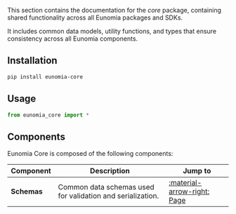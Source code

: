 This section contains the documentation for the _core_ package, containing shared functionality across all Eunomia packages and SDKs.

It includes common data models, utility functions, and types that ensure consistency across all Eunomia components.

## Installation

```bash
pip install eunomia-core
```

## Usage

```python
from eunomia_core import *
```

## Components

Eunomia Core is composed of the following components:

| Component   | Description                                                | Jump to                                     |
| ----------- | ---------------------------------------------------------- | ------------------------------------------- |
| **Schemas** | Common data schemas used for validation and serialization. | [:material-arrow-right: Page](./schemas.md) |
